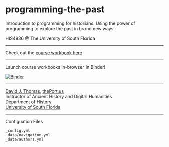 # programming-the-past

Introduction to programming for historians. Using the power of programming to explore the past in brand new ways.

HIS4936 @ The University of South Florida

---

Check out the [course workbook here](https://theportus.github.io/programming-the-past)

---

Launch course workbooks in-browser in Binder!

[![Binder](https://mybinder.org/badge_logo.svg)](https://mybinder.org/v2/gh/thePortus/programming-the-past/master)

---

[David J. Thomas](mailto:dave.a.base@gmail.com), [thePort.us](http://thePort.us)<br />
Instructor of Ancient History and Digital Humanities<br />
Department of History<br />
[University of South Florida](https://github.com/usf-portal)

---

Configuation Files
```
_config.yml
_data/navigation.yml
_data/authors.yml

```
